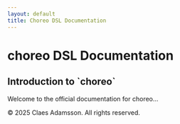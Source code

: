 ```yaml
---
layout: default
title: Choreo DSL Documentation
---
```


<div class="hamburger" id="hamburger">
    <span class="bar"></span>
    <span class="bar"></span>
    <span class="bar"></span>
</div>

<div class="header">
    <h1>choreo DSL Documentation</h1>
</div>

<section id="introduction">
    <h2>Introduction to `choreo`</h2>
    <p>Welcome to the official documentation for choreo...</p>
    </section>

<footer>
    <p>&copy; 2025 Claes Adamsson. All rights reserved.</p>
</footer>
